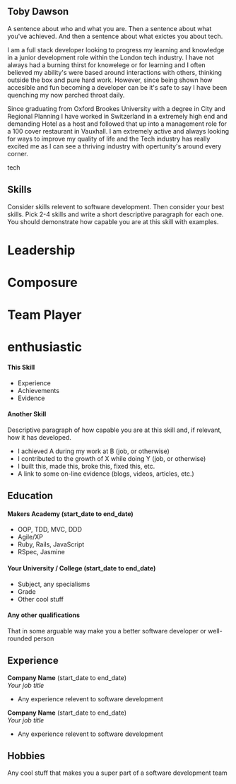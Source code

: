 ## Toby Dawson

A sentence about who and what you are. Then a sentence about what you've achieved. And then a sentence about what exictes you about tech.

I am a full stack developer looking to progress my learning and knowledge in a junior development role within the London tech industry. I have not always had a burning thirst for knowelege or for learning and I often believed my ability's were based around interactions with others, thinking outside the box and pure hard work. However, since being shown how accesible and fun becoming a developer can be it's safe to say I have been quenching my now parched throat daily.

Since graduating from Oxford Brookes University with a degree in City and Regional Planning I have worked in Switzerland in a extremely high end and demanding Hotel as a host and followed that up into a management role for a 100 cover restaurant in Vauxhall. I am extremely active and always looking for ways to improve my quality of life and the Tech industry has really excited me as I can see a thriving industry with opertunity's around every corner. 

tech
## Skills

Consider skills relevent to software development. Then consider your best skills. Pick 2-4 skills and write a short descriptive paragraph for each one. You should demonstrate how capable you are at this skill with examples.

# Leadership

# Composure

# Team Player

# enthusiastic 

#### This Skill

- Experience
- Achievements
- Evidence

#### Another Skill

Descriptive paragraph of how capable you are at this skill and, if relevant, how it has developed.

- I achieved A during my work at B (job, or otherwise)
- I contributed to the growth of X while doing Y (job, or otherwise)
- I built this, made this, broke this, fixed this, etc.
- A link to some on-line evidence (blogs, videos, articles, etc.)

## Education

#### Makers Academy (start_date to end_date)

- OOP, TDD, MVC, DDD
- Agile/XP
- Ruby, Rails, JavaScript
- RSpec, Jasmine

#### Your University / College (start_date to end_date)

- Subject, any specialisms
- Grade
- Other cool stuff

#### Any other qualifications

That in some arguable way make you a better software developer or well-rounded person

## Experience

**Company Name** (start_date to end_date)    
*Your job title*  
- Any experience relevent to software development

**Company Name** (start_date to end_date)   
*Your job title*  
- Any experience relevent to software development

## Hobbies

Any cool stuff that makes you a super part of a software development team

